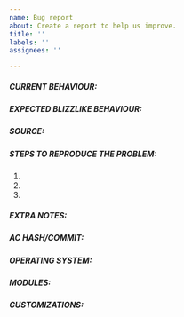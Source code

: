 ```yaml
---
name: Bug report
about: Create a report to help us improve.
title: ''
labels: ''
assignees: ''

---
```


<!-- IF YOU DO NOT FILL THIS TEMPLATE OUT, WE WILL CLOSE YOUR ISSUE -->

<!-- This template is for problem reports. If this is a crash report, upload the crash log on https://gist.github.com/
 For issues containing a fix, please create a Pull Request following this tutorial: https://www.azerothcore.org/wiki/How-to-create-a-PR -->


##### CURRENT BEHAVIOUR:
<!-- Describe the bug or issue in detail, if it includes any quest/spell/item/NPC/object from the game, please use database links from https://wowgaming.altervista.org/aowow/ 
-->




##### EXPECTED BLIZZLIKE BEHAVIOUR:
<!-- Describe how it should be working without the bug/issue 
-->




##### SOURCE:
<!-- If this report is linked with in-game content, please include any evidence/documentation/video or further proof in order to guarantee that the behavior described above is the correct one.
 - If it is described in a guide/post or Wowhead comment, please include the link.
 - Can you link a video that confirms it?
 - Please share the source which states how it should work.
-->




##### STEPS TO REPRODUCE THE PROBLEM:
<!-- Describe precisely how to reproduce the bug so we can fix it or confirm its existence:
 - Which commands to use? Which NPC to teleport to?
 - Do we need to have debug flags on Cmake?
 - Do we need to look at the console while the bug happens?
 - Describe as much as possible how to detect or check the bug -->

1. 
2. 
3. 

##### EXTRA NOTES:
<!-- Please share any additional information that can help the developers to identify and fix the issue.
Examples:
- Was this bug always present in AzerothCore? if no, from which change/commit it started?
- Is there any code line(s) causing the bug/issue?
- Does this feature work in other server applications like CMaNGOS or TrinityCore? 
-->




##### AC HASH/COMMIT:
<!-- IF YOU DO NOT FILL THIS OUT, WE WILL CLOSE YOUR ISSUE! NEVER WRITE "LATEST", ALWAYS PUT THE ACTUAL VALUE INSTEAD.
Find the commit hash (unique identifier) by running "git log" on your own clone of AzerothCore or by looking at here https://github.com/azerothcore/azerothcore-wotlk/commits/master 
-->




##### OPERATING SYSTEM:
<!-- On which operating system the bug/issue was found?
 Examples: Windows 7/10, Debian 8/9/10, Ubuntu 16/18 or macOS 10/11 
 -->




##### MODULES:
<!-- Are you using modules? if yes, please list them all 
-->




##### CUSTOMIZATIONS:
<!-- Are you using any extra content that could affect your client/server?
 - Did you apply any core patch/diff?
 - Did you modify your database?
 - Do you have any other client/server customizations? If yes please specify them here 
-->




<!-- ------------------------- THE END ------------------------------
Thank you for your contribution.
If you use AzerothCore regularly, we really NEED your help to:
 - Test our fixes: https://www.azerothcore.org/wiki/How-to-test-a-PR
 - Report issues or suggestions: https://github.com/azerothcore/azerothcore-wotlk/issues/new/choose
 - Improve the documentation/wiki: https://www.azerothcore.org/wiki/home
With your help, the project can evolve much quicker! -->


<!-- NOTE
If you intend to contribute repeatedly to our project, it is a good idea to join our discord channel.
We set ranks for our contributors and give them access to special resources or knowledge: https://discord.com/invite/DasJqPba -->
